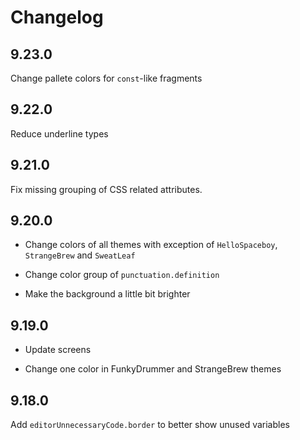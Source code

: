 # Changelog

## 9.23.0

Change pallete colors for `const`-like fragments

## 9.22.0

Reduce underline types

## 9.21.0

Fix missing grouping of CSS related attributes.

## 9.20.0

- Change colors of all themes with exception of `HelloSpaceboy`, `StrangeBrew` and `SweatLeaf`

- Change color group of `punctuation.definition`

- Make the background a little bit brighter

## 9.19.0

- Update screens

- Change one color in FunkyDrummer and  StrangeBrew themes

## 9.18.0

Add `editorUnnecessaryCode.border` to better show unused variables
